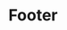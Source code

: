 ---
title: Footer
robots: noindex,nofollow
routable: false
visible: false
expires: 0
sitemap:
   ignore: true

# custom fields
social:
  headline: Connect with us
  byline:
    # (values) bold | italic | uppercase | normal-case | small
    # class: 'normal-case'
    text: In posuere eleifend <span class="nowrap">odio quisque</span> semper.
  button:
    # (values) bold | italic | uppercase | normal-case | small | normal
    class: 'normal icon fa-envelope-o'
    text: 'Newsletter'
    url: '#'
  items:
    -
      title: YouTube
      icon: fa fa-youtube-play
      url: '#'
    -
      title: Facebook
      icon: fa fa-facebook
      url: '#'
    -
      title: Tickets
      # icon: fa fa-ticket
      icon: fa fa-tags
      url: '#'
  legal:
    credits:
      title: 'Credits'
      id: '#libre'
    privacy:
      title: 'Privacy Policy'
      id: '#privacy'
    notice:
      title: 'Legal Notice'
    #  id: ''

# do not change taxonomy definition
# unique category is an identifier in templates/partials/footer.html.twig
taxonomy:
   tag: 'unique-footer'
---